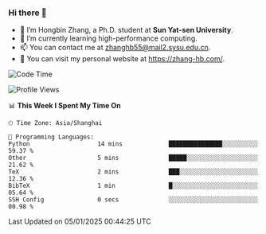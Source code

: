 ### Hi there 👋

- 🔭 I’m Hongbin Zhang, a Ph.D. student at **Sun Yat-sen University**.
- 🌱 I’m currently learning high-performance computing.
- 📫 You can contact me at zhanghb55@mail2.sysu.edu.cn.
- 👀 You can visit my personal website at https://zhang-hb.com/.

<!--START_SECTION:waka-->
![Code Time](http://img.shields.io/badge/Code%20Time-356%20hrs%2024%20mins-blue)

![Profile Views](http://img.shields.io/badge/Profile%20Views-3-blue)

📊 **This Week I Spent My Time On** 

```text
🕑︎ Time Zone: Asia/Shanghai

💬 Programming Languages: 
Python                   14 mins             ███████████████░░░░░░░░░░   59.37 % 
Other                    5 mins              █████░░░░░░░░░░░░░░░░░░░░   21.62 % 
TeX                      2 mins              ███░░░░░░░░░░░░░░░░░░░░░░   12.36 % 
BibTeX                   1 min               █░░░░░░░░░░░░░░░░░░░░░░░░   05.64 % 
SSH Config               0 secs              ░░░░░░░░░░░░░░░░░░░░░░░░░   00.98 % 
```


 Last Updated on 05/01/2025 00:44:25 UTC
<!--END_SECTION:waka-->
